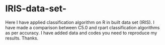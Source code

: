 # IRIS-data-set-
Here I have applied classification algorithm on R in built data set (IRIS). I have made a comparison between C5.0 and rpart classification algorithms as per accuracy. 
I have added data and codes you need to reproduce my results. Thanks.
